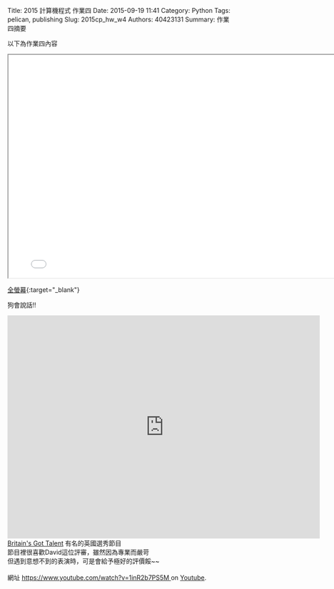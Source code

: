 Title: 2015 計算機程式 作業四
Date: 2015-09-19 11:41
Category: Python
Tags: pelican, publishing
Slug: 2015cp_hw_w4
Authors: 40423131
Summary: 作業四摘要

以下為作業四內容

<iframe src="40423131_cp_w4_p.html" width="790" height="500"></iframe>

[全螢幕](40423131_cp_w4_p.html){:target="_blank"}


狗會說話!!
<iframe width="700" height="500" src="https://www.youtube.com/embed/1inR2b7PS5M" frameborder="0" allowfullscreen></iframe>
<a href="https://www.youtube.com/channel/UCUtZaxDF3hD5VK4xRYFBePQ">Britain's Got Talent</a>
    有名的英國選秀節目
    </br>
    節目裡很喜歡David這位評審，雖然因為專業而嚴苛
    </br>
    但遇到意想不到的表演時，可是會給予極好的評價餒~~
    </br>
    </br>
網址 <a href="https://www.youtube.com/watch?v=1inR2b7PS5M"> https://www.youtube.com/watch?v=1inR2b7PS5M </a> on <a href="https://www.youtube.com/">Youtube</a>.
